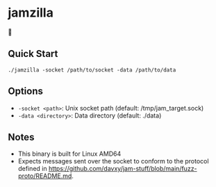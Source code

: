# jamzilla
🦖

## Quick Start
```
./jamzilla -socket /path/to/socket -data /path/to/data
```

## Options
- `-socket <path>`: Unix socket path (default: /tmp/jam_target.sock)
- `-data <directory>`: Data directory (default: ./data)

## Notes
- This binary is built for Linux AMD64
- Expects messages sent over the socket to conform to the protocol defined in https://github.com/davxy/jam-stuff/blob/main/fuzz-proto/README.md.
